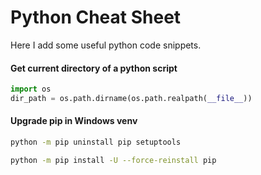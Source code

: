 # Python Cheat Sheet #

Here I add some useful python code snippets.

#### Get current directory of a python script ####
```python
import os 
dir_path = os.path.dirname(os.path.realpath(__file__))
```

#### Upgrade pip in Windows venv
```bash
python -m pip uninstall pip setuptools
```
```bash
python -m pip install -U --force-reinstall pip
```
